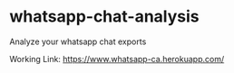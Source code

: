 # whatsapp-chat-analysis
Analyze your whatsapp chat exports

Working Link: https://www.whatsapp-ca.herokuapp.com/
